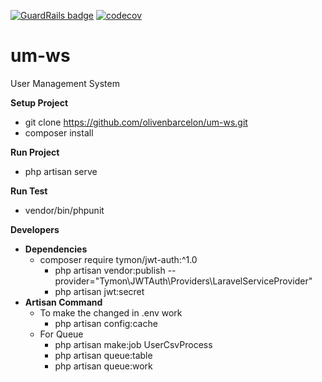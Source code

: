 [![GuardRails badge](https://api.guardrails.io/v2/badges/206057?token=fae57e14f5515599caf899247d1b28bda1ce9b7e9614274c55344c38ed066a7f)](https://dashboard.guardrails.io/gh/olivenbarcelon/repos/206057)
[![codecov](https://codecov.io/gh/olivenbarcelon/um-ws/branch/master/graph/badge.svg?token=V6A57RJLG9)](https://codecov.io/gh/olivenbarcelon/um-ws)
# um-ws
User Management System

**Setup Project**
<!-- * composer create-project --prefer-dist laravel/laravel:^5.8.35 project -->
* git clone https://github.com/olivenbarcelon/um-ws.git 
* composer install

**Run Project**
* php artisan serve

**Run Test**
* vendor/bin/phpunit

**Developers**
* **Dependencies**
    * composer require tymon/jwt-auth:^1.0
        * php artisan vendor:publish --provider="Tymon\JWTAuth\Providers\LaravelServiceProvider"
        * php artisan jwt:secret
* **Artisan Command**
    * To make the changed in .env work
        * php artisan config:cache
    * For Queue
        * php artisan make:job UserCsvProcess
        * php artisan queue:table
        * php artisan queue:work
